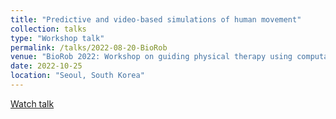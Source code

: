 ```yaml
---
title: "Predictive and video-based simulations of human movement"
collection: talks
type: "Workshop talk"
permalink: /talks/2022-08-20-BioRob
venue: "BioRob 2022: Workshop on guiding physical therapy using computational modelling techniques"
date: 2022-10-25
location: "Seoul, South Korea"
---
```


[Watch talk](https://www.youtube.com/watch?v=sTTYnluE3Pk&list=PL1XHX4ptFEWn3hUAobgSSx2R_0buLcZID&index=3)